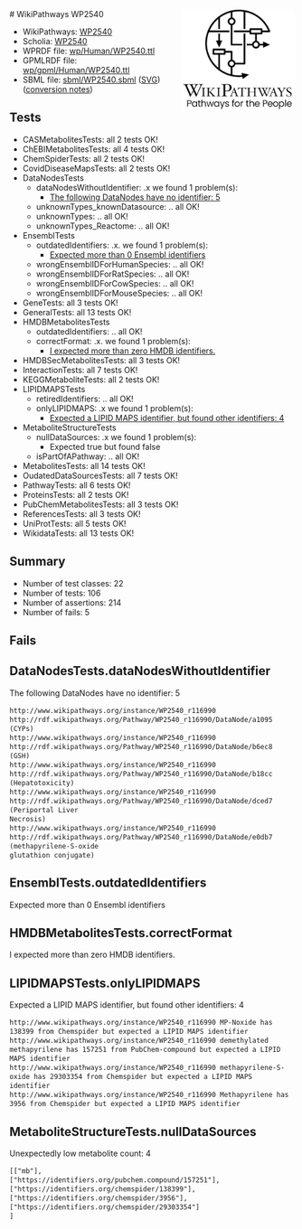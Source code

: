 <img style="float: right; width: 200px" src="../logo.png" />
# WikiPathways WP2540

* WikiPathways: [WP2540](https://identifiers.org/wikipathways:WP2540)
* Scholia: [WP2540](https://scholia.toolforge.org/wikipathways/WP2540)
* WPRDF file: [wp/Human/WP2540.ttl](../wp/Human/WP2540.ttl)
* GPMLRDF file: [wp/gpml/Human/WP2540.ttl](../wp/gpml/Human/WP2540.ttl)
* SBML file: [sbml/WP2540.sbml](../sbml/WP2540.sbml) ([SVG](../sbml/WP2540.svg)) ([conversion notes](../sbml/WP2540.txt))

## Tests
* CASMetabolitesTests: all 2 tests OK!
* ChEBIMetabolitesTests: all 4 tests OK!
* ChemSpiderTests: all 2 tests OK!
* CovidDiseaseMapsTests: all 2 tests OK!
* DataNodesTests
    * dataNodesWithoutIdentifier: .x we found 1 problem(s):
        * [The following DataNodes have no identifier: 5](#d2d32fa4)
    * unknownTypes_knownDatasource: .. all OK!
    * unknownTypes: .. all OK!
    * unknownTypes_Reactome: .. all OK!
* EnsemblTests
    * outdatedIdentifiers: .x. we found 1 problem(s):
        * [Expected more than 0 Ensembl identifiers](#f44398b7)
    * wrongEnsemblIDForHumanSpecies: .. all OK!
    * wrongEnsemblIDForRatSpecies: .. all OK!
    * wrongEnsemblIDForCowSpecies: .. all OK!
    * wrongEnsemblIDForMouseSpecies: .. all OK!
* GeneTests: all 3 tests OK!
* GeneralTests: all 13 tests OK!
* HMDBMetabolitesTests
    * outdatedIdentifiers: .. all OK!
    * correctFormat: .x. we found 1 problem(s):
        * [I expected more than zero HMDB identifiers.](#ad154c1e)
* HMDBSecMetabolitesTests: all 3 tests OK!
* InteractionTests: all 7 tests OK!
* KEGGMetaboliteTests: all 2 tests OK!
* LIPIDMAPSTests
    * retiredIdentifiers: .. all OK!
    * onlyLIPIDMAPS: .x we found 1 problem(s):
        * [Expected a LIPID MAPS identifier, but found other identifiers: 4](#48cc60bb)
* MetaboliteStructureTests
    * nullDataSources: .x we found 1 problem(s):
        * Expected true but found false
    * isPartOfAPathway: .. all OK!
* MetabolitesTests: all 14 tests OK!
* OudatedDataSourcesTests: all 7 tests OK!
* PathwayTests: all 6 tests OK!
* ProteinsTests: all 2 tests OK!
* PubChemMetabolitesTests: all 3 tests OK!
* ReferencesTests: all 3 tests OK!
* UniProtTests: all 5 tests OK!
* WikidataTests: all 13 tests OK!


## Summary

* Number of test classes: 22
* Number of tests: 106
* Number of assertions: 214
* Number of fails: 5

## Fails

<a name="d2d32fa4" />

## DataNodesTests.dataNodesWithoutIdentifier

The following DataNodes have no identifier: 5
```
http://www.wikipathways.org/instance/WP2540_r116990 http://rdf.wikipathways.org/Pathway/WP2540_r116990/DataNode/a1095 (CYPs)
http://www.wikipathways.org/instance/WP2540_r116990 http://rdf.wikipathways.org/Pathway/WP2540_r116990/DataNode/b6ec8 (GSH)
http://www.wikipathways.org/instance/WP2540_r116990 http://rdf.wikipathways.org/Pathway/WP2540_r116990/DataNode/b18cc (Hepatotoxicity)
http://www.wikipathways.org/instance/WP2540_r116990 http://rdf.wikipathways.org/Pathway/WP2540_r116990/DataNode/dced7 (Periportal Liver
Necrosis)
http://www.wikipathways.org/instance/WP2540_r116990 http://rdf.wikipathways.org/Pathway/WP2540_r116990/DataNode/e0db7 (methapyrilene-S-oxide
glutathion conjugate)
```

<a name="f44398b7" />

## EnsemblTests.outdatedIdentifiers

Expected more than 0 Ensembl identifiers
<a name="ad154c1e" />

## HMDBMetabolitesTests.correctFormat

I expected more than zero HMDB identifiers.
<a name="48cc60bb" />

## LIPIDMAPSTests.onlyLIPIDMAPS

Expected a LIPID MAPS identifier, but found other identifiers: 4
```
http://www.wikipathways.org/instance/WP2540_r116990 MP-Noxide has 138399 from Chemspider but expected a LIPID MAPS identifier
http://www.wikipathways.org/instance/WP2540_r116990 demethylated methapyrilene has 157251 from PubChem-compound but expected a LIPID MAPS identifier
http://www.wikipathways.org/instance/WP2540_r116990 methapyrilene-S-oxide has 29303354 from Chemspider but expected a LIPID MAPS identifier
http://www.wikipathways.org/instance/WP2540_r116990 Methapyrilene has 3956 from Chemspider but expected a LIPID MAPS identifier
```

<a name="d325af8a" />

## MetaboliteStructureTests.nullDataSources

Unexpectedly low metabolite count: 4
```
[["mb"],
["https://identifiers.org/pubchem.compound/157251"],
["https://identifiers.org/chemspider/138399"],
["https://identifiers.org/chemspider/3956"],
["https://identifiers.org/chemspider/29303354"]
]
```


